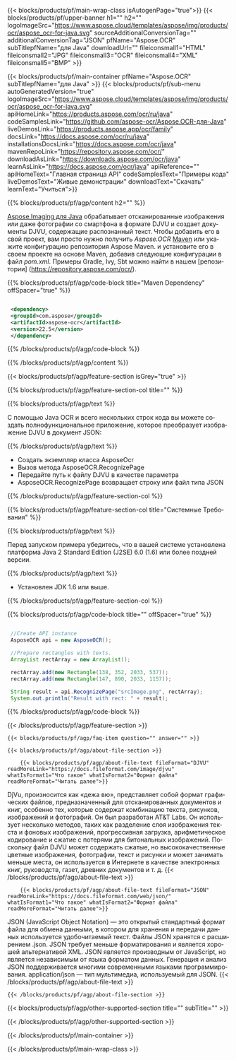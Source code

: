 ﻿---
title:  
weight: 3920
url: /ru/java/conversion/djvu-to-json/ 
lang: ru
langdirlevel: 2
locales: ja,it,ru,de,es,fr,nl,id,lt,pl,pt,vi,tr,ko
description: Пример кода для преобразования DJVU в JSON Java. Используйте пример кода API для пакетного преобразования файлов DJVU в JSON в любом веб-приложении или приложении на базе Java для настольных компьютеров.
---

{{< blocks/products/pf/main-wrap-class isAutogenPage="true">}}
{{< blocks/products/pf/upper-banner h1="" h2="" logoImageSrc="https://www.aspose.cloud/templates/aspose/img/products/ocr/aspose_ocr-for-java.svg" sourceAdditionalConversionTag="" additionalConversionTag="JSON" pfName="Aspose.OCR" subTitlepfName="для Java" downloadUrl="" fileiconsmall1="HTML" fileiconsmall2="JPG" fileiconsmall3="OCR" fileiconsmall4="XML" fileiconsmall5="BMP" >}}


{{< blocks/products/pf/main-container pfName="Aspose.OCR" subTitlepfName="для Java" >}}
{{< blocks/products/pf/sub-menu autoGeneratedVersion="true" logoImageSrc="https://www.aspose.cloud/templates/aspose/img/products/ocr/aspose_ocr-for-java.svg" apiHomeLink="https://products.aspose.com/ocr/ru/java" codeSamplesLink="https://github.com/aspose-ocr/Aspose.OCR-для-Java" liveDemosLink="https://products.aspose.app/ocr/family" docsLink="https://docs.aspose.com/ocr/ru/java" installationsDocsLink="https://docs.aspose.com/ocr/java" mavenRepoLink="https://repository.aspose.com/ocr/" downloadAsLink="https://downloads.aspose.com/ocr/java" learnAsLink="https://docs.aspose.com/ocr/java" apiReference="" apiHomeText="Главная страница API" codeSamplesText="Примеры кода" liveDemosText="Живые демонстрации" downloadText="Скачать" learnText="Учиться">}}

{{% blocks/products/pf/agp/content h2="" %}}



[Aspose.Imaging для Java](https://products.aspose.com/imaging/java)
 обрабатывает отсканированные изображения или даже фотографии со смартфона в формате DJVU и создает документы DJVU, содержащие распознанный текст. Чтобы добавить его в свой проект, вам просто нужно получить *Aspose.OCR*
[Maven](https://repository.aspose.com/webapp/#/artifacts/browse/tree/General/repo/com/aspose/aspose-imaging) или укажите конфигурацию репозитория Aspose Maven.
и установите его в своем проекте на основе Maven, добавив следующие конфигурации в файл _pom.xml_. Примеры Gradle, Ivy, Sbt можно найти в нашем [репозитории] (https://repository.aspose.com/ocr/).

{{% blocks/products/pf/agp/code-block title="Maven Dependency" offSpacer="true" %}}

```xml

 <dependency>
 <groupId>com.aspose</groupId>
 <artifactId>aspose-ocr</artifactId>
 <version>22.5</version>
 </dependency>

```

{{% /blocks/products/pf/agp/code-block %}}

{{% /blocks/products/pf/agp/content %}}

{{< blocks/products/pf/agp/feature-section isGrey="true" >}}

{{% blocks/products/pf/agp/feature-section-col title="" %}}

{{% blocks/products/pf/agp/text %}}

С помощью Java OCR и всего нескольких строк кода вы можете создать полнофункциональное приложение, которое преобразует изображение DJVU в документ JSON:

{{% /blocks/products/pf/agp/text %}}

+ Создать экземпляр класса AsposeOcr
+ Вызов метода AsposeOCR.RecognizePage
+ Передайте путь к файлу DJVU в качестве параметра
+ AsposeOCR.RecognizePage возвращает строку или файл типа JSON

{{% /blocks/products/pf/agp/feature-section-col %}}

{{% blocks/products/pf/agp/feature-section-col title="Системные Требования" %}}

{{% blocks/products/pf/agp/text %}}

Перед запуском примера убедитесь, что в вашей системе установлена ​​платформа Java 2 Standard Edition (J2SE) 6.0 (1.6) или более поздней версии.

{{% /blocks/products/pf/agp/text %}}

- Установлен JDK 1.6 или выше.

{{% /blocks/products/pf/agp/feature-section-col %}}

{{% blocks/products/pf/agp/code-block title="" offSpacer="true" %}}

```java

 //Create API instance
 AsposeOCR api = new AsposeOCR();

 //Prepare rectangles with texts.
 ArrayList rectArray = new ArrayList();

 rectArray.add(new Rectangle(138, 352, 2033, 537));
 rectArray.add(new Rectangle(147, 890, 2033, 1157));

 String result = api.RecognizePage("srcImage.png", rectArray);
 System.out.println("Result with rect: " + result);

```

{{% /blocks/products/pf/agp/code-block %}}

{{< /blocks/products/pf/agp/feature-section >}}

    {{< blocks/products/pf/agp/faq-item question="" answer="" >}}

    {{< blocks/products/pf/agp/about-file-section >}}
       
        {{< blocks/products/pf/agp/about-file-text fileFormat="DJVU" readMoreLink="https://docs.fileformat.com/image/djvu" whatIsFormat1="Что такое" whatIsFormat2="Формат файла" readMoreFormat="Читать далее">}}
DjVu, произносится как «дежа вю», представляет собой формат графических файлов, предназначенный для отсканированных документов и книг, особенно тех, которые содержат комбинацию текста, рисунков, изображений и фотографий. Он был разработан AT&T Labs. Он использует несколько методов, таких как разделение слоя изображения текста и фоновых изображений, прогрессивная загрузка, арифметическое кодирование и сжатие с потерями для битональных изображений. Поскольку файл DJVU может содержать сжатые, но высококачественные цветные изображения, фотографии, текст и рисунки и может занимать меньше места, он используется в Интернете в качестве электронных книг, руководств, газет, древних документов и т. д.
        {{< /blocks/products/pf/agp/about-file-text >}}

        {{< blocks/products/pf/agp/about-file-text fileFormat="JSON" readMoreLink="https://docs.fileformat.com/web/json/" whatIsFormat1="Что такое" whatIsFormat2="Формат файла" readMoreFormat="Читать далее">}}
JSON (JavaScript Object Notation) — это открытый стандартный формат файла для обмена данными, в котором для хранения и передачи данных используется удобочитаемый текст. Файлы JSON хранятся с расширением .json. JSON требует меньше форматирования и является хорошей альтернативой XML. JSON является производным от JavaScript, но является независимым от языка форматом данных. Генерация и анализ JSON поддерживается многими современными языками программирования. application/json — тип мультимедиа, используемый для JSON.
        {{< /blocks/products/pf/agp/about-file-text >}}

    {{< /blocks/products/pf/agp/about-file-section >}}

<!-- aboutfile Ends -->

{{< blocks/products/pf/agp/other-supported-section title="" subTitle="" >}}



{{< /blocks/products/pf/agp/other-supported-section >}}

{{< /blocks/products/pf/main-container >}}
    
{{< /blocks/products/pf/main-wrap-class >}}
